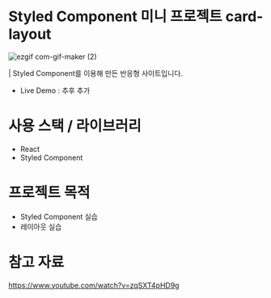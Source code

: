 # Styled Component 미니 프로젝트 card-layout

![ezgif com-gif-maker (2)](https://user-images.githubusercontent.com/74353528/214602763-eb301448-b5ed-4356-9c4a-bb9c3a66c0e6.gif)


| Styled Component를 이용해 만든 반응형 사이트입니다.

- Live Demo : 추후 추가 

# 사용 스택 / 라이브러리
- React
- Styled Component

# 프로젝트 목적
- Styled Component 실습
- 레이아웃 실습

# 참고 자료 
https://www.youtube.com/watch?v=zqSXT4pHD9g
